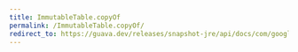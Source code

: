 ```yaml
---
title: ImmutableTable.copyOf
permalink: /ImmutableTable.copyOf/
redirect_to: https://guava.dev/releases/snapshot-jre/api/docs/com/google/common/collect/ImmutableTable.html#copyOf-com.google.common.collect.Table-
---
```

